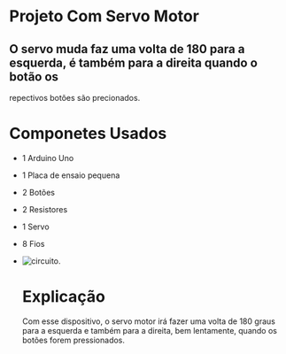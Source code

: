 # Projeto Com Servo Motor
## O servo muda faz uma volta de 180 para a esquerda, é também para a direita quando o botão os 
repectivos botões são precionados.

# Componetes Usados
- 1 Arduino Uno
- 1 Placa de ensaio pequena
- 2 Botões
- 2 Resistores
- 1 Servo
- 8 Fios
- ![circuito](MagnificentSnicket-Krunk).

  # Explicação
  Com esse dispositivo, o servo motor irá fazer uma volta de 180 graus para a esquerda e
  também para a direita, bem lentamente, quando os botões forem pressionados.
  
